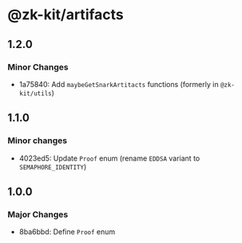 # @zk-kit/artifacts

## 1.2.0

### Minor Changes

- 1a75840: Add `maybeGetSnarkArtitacts` functions (formerly in `@zk-kit/utils`)

## 1.1.0

### Minor changes

- 4023ed5: Update `Proof` enum (rename `EDDSA` variant to `SEMAPHORE_IDENTITY`)

## 1.0.0

### Major Changes

- 8ba6bbd: Define `Proof` enum
